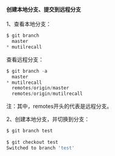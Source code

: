 #### 创建本地分支、提交到远程分支
1、查看本地分支：
``` javascript
$ git branch
  master
* mutilrecall
```
查看远程分支：
``` javascript
$ git branch -a
  master
* mutilrecall
  remotes/origin/master
  remotes/origin/mutilrecall

```
注：其中，remotes开头的代表是远程分支。

2、创建本地分支，并切换到分支：
``` javascript
$ git branch test
 
$ git checkout test
Switched to branch 'test'

```
